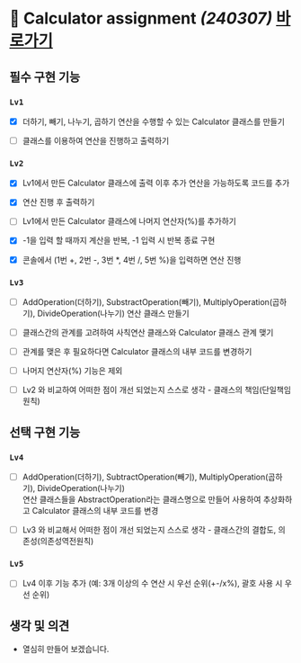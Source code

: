 # :iphone: Calculator assignment *(240307)* [바로가기](Calculator/app/src/main/java/com/limheejin/calculator/Calculator.kt)
   
   
## 필수 구현 기능


### `Lv1`
- [x] 더하기, 빼기, 나누기, 곱하기 연산을 수행할 수 있는 Calculator 클래스를 만들기   
- [ ] 클래스를 이용하여 연산을 진행하고 출력하기   
   

### `Lv2`
- [x] Lv1에서 만든 Calculator 클래스에 출력 이후 추가 연산을 가능하도록 코드를 추가
- [x] 연산 진행 후 출력하기
- [ ] Lv1에서 만든 Calculator 클래스에 나머지 연산자(%)를 추가하기
- [x] -1을 입력 할 때까지 계산을 반복, -1 입력 시 반복 종료 구현
- [x] 콘솔에서 (1번 +, 2번 -, 3번 *, 4번 /, 5번 %)을 입력하면 연산 진행


### `Lv3`
- [ ] AddOperation(더하기), SubstractOperation(빼기), MultiplyOperation(곱하기), DivideOperation(나누기) 연산 클래스 만들기
- [ ] 클래스간의 관계를 고려하여 사칙연산 클래스와 Calculator 클래스 관계 맺기
- [ ] 관계를 맺은 후 필요하다면 Calculator 클래스의 내부 코드를 변경하기
- [ ] 나머지 연산자(%) 기능은 제외
- [ ] Lv2 와 비교하여 어떠한 점이 개선 되었는지 스스로 생각 - 클래스의 책임(단일책임원칙)



## 선택 구현 기능


### `Lv4`
- [ ] AddOperation(더하기), SubtractOperation(빼기), MultiplyOperation(곱하기), DivideOperation(나누기)   
      연산 클래스들을 AbstractOperation라는 클래스명으로 만들어 사용하여 추상화하고 Calculator 클래스의 내부 코드를 변경
- [ ] Lv3 와 비교해서 어떠한 점이 개선 되었는지 스스로 생각 - 클래스간의 결합도, 의존성(의존성역전원칙)


### `Lv5`
- [ ] Lv4 이후 기능 추가 (예: 3개 이상의 수 연산 시 우선 순위(+-/x%), 괄호 사용 시 우선 순위)



## 생각 및 의견
- 열심히 만들어 보겠습니다.
